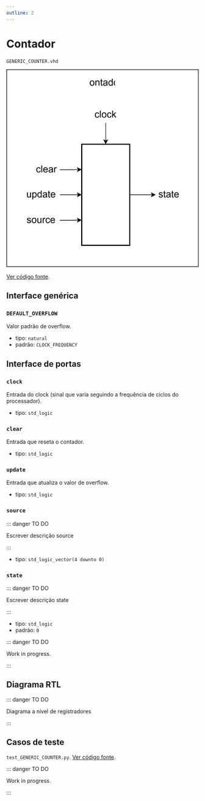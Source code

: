 ```yaml
---
outline: 2
---
```


# Contador

`GENERIC_COUNTER.vhd`

![Diagrama de portas do contador](../../public/images/referencia/componentes/generic_counter.drawio.svg)

[Ver código fonte](https://github.com/pfeinsper/24a-CTI-RISCV/blob/main/src/GENERIC_COUNTER.vhd).

## Interface genérica

### `DEFAULT_OVERFLOW`

Valor padrão de overflow.

- tipo: `natural`
- padrão: `CLOCK_FREQUENCY`

## Interface de portas

### `clock`

Entrada do clock (sinal que varia seguindo a frequência de ciclos do processador).

- tipo: `std_logic`

### `clear`

Entrada que reseta o contador.

- tipo: `std_logic`

### `update`

Entrada que atualiza o valor de overflow.

- tipo: `std_logic`

### `source`

::: danger TO DO

Escrever descrição source

:::

- tipo: `std_logic_vector(4 downto 0)`

### `state`

::: danger TO DO

Escrever descrição state

:::

- tipo: `std_logic`
- padrão: `0`

::: danger TO DO

Work in progress.

:::

## Diagrama RTL

::: danger TO DO

Diagrama a nível de registradores

:::

## Casos de teste

`test_GENERIC_COUNTER.py`.
[Ver código fonte](https://github.com/pfeinsper/24a-CTI-RISCV/blob/main/test/test_GENERIC_COUNTER.py).

::: danger TO DO

Work in progress.

:::
